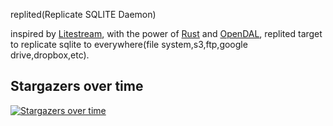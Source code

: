 replited(Replicate SQLITE Daemon)

inspired by [Litestream](https://litestream.io/), with the power of [Rust](https://www.rust-lang.org/) and [OpenDAL](https://opendal.apache.org/), replited target to replicate sqlite to everywhere(file system,s3,ftp,google drive,dropbox,etc).

                        
## Stargazers over time
[![Stargazers over time](https://starchart.cc/lichuang/replited.svg?variant=adaptive)](https://starchart.cc/lichuang/replited)

                    
